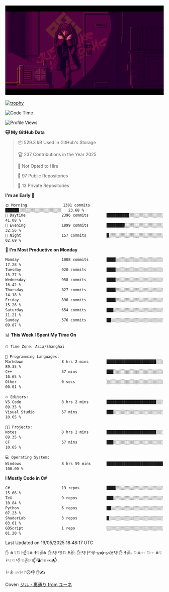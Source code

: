 ![](imgs/main.png)

[![trophy](https://github-profile-trophy.vercel.app/?username=NeilKleistGao&theme=dracula)](https://github.com/ryo-ma/github-profile-trophy)

<!--START_SECTION:waka-->
![Code Time](http://img.shields.io/badge/Code%20Time-1%2C753%20hrs-blue)

![Profile Views](http://img.shields.io/badge/Profile%20Views-0-blue)

**🐱 My GitHub Data** 

> 📦 529.3 kB Used in GitHub's Storage 
 > 
> 🏆 237 Contributions in the Year 2025
 > 
> 🚫 Not Opted to Hire
 > 
> 📜 97 Public Repositories 
 > 
> 🔑 13 Private Repositories 
 > 
**I'm an Early 🐤** 

```text
🌞 Morning                1381 commits        ██████░░░░░░░░░░░░░░░░░░░   23.68 % 
🌆 Daytime                2396 commits        ██████████░░░░░░░░░░░░░░░   41.08 % 
🌃 Evening                1899 commits        ████████░░░░░░░░░░░░░░░░░   32.56 % 
🌙 Night                  157 commits         █░░░░░░░░░░░░░░░░░░░░░░░░   02.69 % 
```
📅 **I'm Most Productive on Monday** 

```text
Monday                   1008 commits        ████░░░░░░░░░░░░░░░░░░░░░   17.28 % 
Tuesday                  920 commits         ████░░░░░░░░░░░░░░░░░░░░░   15.77 % 
Wednesday                958 commits         ████░░░░░░░░░░░░░░░░░░░░░   16.42 % 
Thursday                 827 commits         ████░░░░░░░░░░░░░░░░░░░░░   14.18 % 
Friday                   890 commits         ████░░░░░░░░░░░░░░░░░░░░░   15.26 % 
Saturday                 654 commits         ███░░░░░░░░░░░░░░░░░░░░░░   11.21 % 
Sunday                   576 commits         ██░░░░░░░░░░░░░░░░░░░░░░░   09.87 % 
```


📊 **This Week I Spent My Time On** 

```text
🕑︎ Time Zone: Asia/Shanghai

💬 Programming Languages: 
Markdown                 8 hrs 2 mins        ██████████████████████░░░   89.35 % 
C++                      57 mins             ███░░░░░░░░░░░░░░░░░░░░░░   10.65 % 
Other                    0 secs              ░░░░░░░░░░░░░░░░░░░░░░░░░   00.01 % 

🔥 Editors: 
VS Code                  8 hrs 2 mins        ██████████████████████░░░   89.35 % 
Visual Studio            57 mins             ███░░░░░░░░░░░░░░░░░░░░░░   10.65 % 

🐱‍💻 Projects: 
Notes                    8 hrs 2 mins        ██████████████████████░░░   89.35 % 
CF                       57 mins             ███░░░░░░░░░░░░░░░░░░░░░░   10.65 % 

💻 Operating System: 
Windows                  8 hrs 59 mins       █████████████████████████   100.00 % 
```

**I Mostly Code in C#** 

```text
C#                       13 repos            ████░░░░░░░░░░░░░░░░░░░░░   15.66 % 
TeX                      9 repos             ███░░░░░░░░░░░░░░░░░░░░░░   10.84 % 
Python                   6 repos             ██░░░░░░░░░░░░░░░░░░░░░░░   07.23 % 
ShaderLab                3 repos             █░░░░░░░░░░░░░░░░░░░░░░░░   03.61 % 
GDScript                 1 repo              ░░░░░░░░░░░░░░░░░░░░░░░░░   01.20 % 
```




 Last Updated on 19/05/2025 18:48:17 UTC
<!--END_SECTION:waka-->

✋ ❄☟⚐🕆☝☟❄ 🕈☟✌❄ ✋🕯👎 👎⚐ 🕈✌💧 ✋🕯👎 🏱☼☜❄☜☠👎 ✋ 🕈✌💧 ⚐☠☜ ⚐☞ ❄☟⚐💧☜ 👎☜✌☞📫💣🕆❄☜💧📬

⚐☼ 💧☟⚐🕆☹👎 ✋✍

Cover: [ジル・裏通り from ユーネ](https://www.pixiv.net/artworks/62127066)
